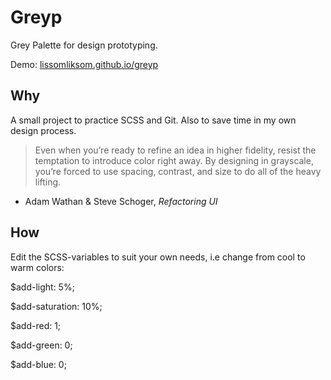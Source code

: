 # Greyp
Grey Palette for design prototyping.

Demo: [lissomliksom.github.io/greyp](https://lissomliksom.github.io/greyp)

## Why
A small project to practice SCSS and Git. Also to save time in my own design process.

> Even when you’re ready to refine an idea in higher fidelity, resist the temptation to introduce color right away. By designing in grayscale, you’re forced to use spacing, contrast, and size to do all of the heavy lifting.
- Adam Wathan & Steve Schoger, *Refactoring UI*

## How
Edit the SCSS-variables to suit your own needs, i.e change from cool to warm colors:

$add-light: 5%;

$add-saturation: 10%;

$add-red: 1;

$add-green: 0;

$add-blue: 0;